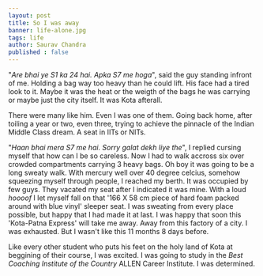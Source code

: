```yaml
---
layout: post
title: So I was away
banner: life-alone.jpg
tags: life
author: Saurav Chandra
published : false
---
```

"*Are bhai ye S1 ka 24 hai. Apka S7 me hoga*", said the guy standing infront of me. Holding a bag way too heavy than he could lift. His face had a tired look to it. Maybe it was the heat or the weigth of the bags he was carrying or maybe just the city itself. It was Kota afterall.

There were many like him. Even I was one of them. Going back home, after toiling a year or two, even three, trying to achieve the pinnacle of the Indian Middle Class dream. A seat in IITs or NITs.

"*Haan bhai mera S7 me hai. Sorry galat dekh liye the*", I replied cursing myself that how can I be so careless. Now I had to walk accross six over crowded compartments carrying 3 heavy bags. Oh boy it was going to be a long sweaty walk. With mercury well over 40 degree celcius, somehow squeezing myself through people, I reached my berth. It was occupied by few guys. They vacated my seat after I indicated it was mine. With a loud *hoooof* I let myself fall on that '166 X 58 cm piece of hard foam packed around with blue vinyl' sleeper seat. I was sweating from every place possible, but happy that I had made it at last. I was happy that soon this 'Kota-Patna Express' will take me away. Away from this factory of a city. I was exhausted. But I wasn't like this 11 months 8 days before.

Like every other student who puts his feet on the holy land of Kota at beggining of their course, I was excited. I was going to study in the *Best Coaching Institute of the Country* ALLEN Career Institute. I was determined.

